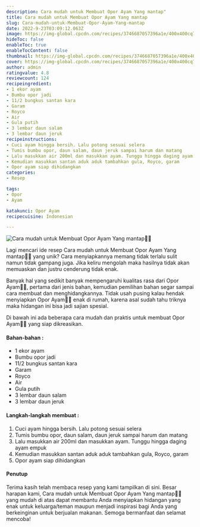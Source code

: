 ```yaml
---
description: Cara mudah untuk Membuat Opor Ayam Yang mantap"
title: Cara mudah untuk Membuat Opor Ayam Yang mantap
slug: Cara-mudah-untuk-Membuat-Opor-Ayam-Yang-mantap
date: 2022-9-23T03:09:12.063Z
image: https://img-global.cpcdn.com/recipes/3746687057396a1e/400x400cq70/photo.jpg
hideToc: false
enableToc: true
enableTocContent: false
thumbnail: https://img-global.cpcdn.com/recipes/3746687057396a1e/400x400cq70/photo.jpg
cover: https://img-global.cpcdn.com/recipes/3746687057396a1e/400x400cq70/photo.jpg
author: admin
ratingvalue: 4.8
reviewcount: 124
recipeingredient:
- 1 ekor ayam
- Bumbu opor jadi
- 11/2 bungkus santan kara
- Garam
- Royco
- Air
- Gula putih
- 3 lembar daun salam
- 3 lembar daun jeruk
recipeinstructions:
- Cuci ayam hingga bersih. Lalu potong sesuai selera
- Tumis bumbu opor, daun salam, daun jeruk sampai harum dan matang
- Lalu masukkan air 200ml dan masukkan ayam. Tunggu hingga daging ayam empuk
- Kemudian masukkan santan aduk aduk tambahkan gula, Royco, garam
- Opor ayam siap dihidangkan
categories:
- Resep

tags:
- Opor
- Ayam

katakunci: Opor Ayam
recipecuisine: Indonesian

---
```


![Cara mudah untuk Membuat Opor Ayam Yang mantap👩‍🍳](https://img-global.cpcdn.com/recipes/3746687057396a1e/400x400cq70/photo.jpg)

Lagi mencari ide resep Cara mudah untuk Membuat Opor Ayam Yang mantap👩‍🍳 yang unik? Cara menyiapkannya memang tidak terlalu sulit namun tidak gampang juga. Jika keliru mengolah maka hasilnya tidak akan memuaskan dan justru cenderung tidak enak.

Banyak hal yang sedikit banyak mempengaruhi kualitas rasa dari Opor Ayam👩‍🍳, pertama dari jenis bahan, kemudian pemilihan bahan segar sampai cara membuat dan menghidangkannya. Tidak usah pusing kalau hendak menyiapkan Opor Ayam👩‍🍳 enak di rumah, karena asal sudah tahu triknya maka hidangan ini bisa jadi sajian spesial.

Di bawah ini ada beberapa cara mudah dan praktis untuk membuat Opor Ayam👩‍🍳 yang siap dikreasikan.

<!--inarticleads1-->

#### Bahan-bahan :

- 1 ekor ayam
- Bumbu opor jadi
- 11/2 bungkus santan kara
- Garam
- Royco
- Air
- Gula putih
- 3 lembar daun salam
- 3 lembar daun jeruk

<!--inarticleads2-->

#### Langkah-langkah membuat :

1. Cuci ayam hingga bersih. Lalu potong sesuai selera
1. Tumis bumbu opor, daun salam, daun jeruk sampai harum dan matang
1. Lalu masukkan air 200ml dan masukkan ayam. Tunggu hingga daging ayam empuk
1. Kemudian masukkan santan aduk aduk tambahkan gula, Royco, garam
1. Opor ayam siap dihidangkan

#### Penutup

Terima kasih telah membaca resep yang kami tampilkan di sini. Besar harapan kami, Cara mudah untuk Membuat Opor Ayam Yang mantap👩‍🍳 yang mudah di atas dapat membantu Anda menyiapkan hidangan yang enak untuk keluarga/teman maupun menjadi inspirasi bagi Anda yang berkeinginan untuk berjualan makanan. Semoga bermanfaat dan selamat mencoba!